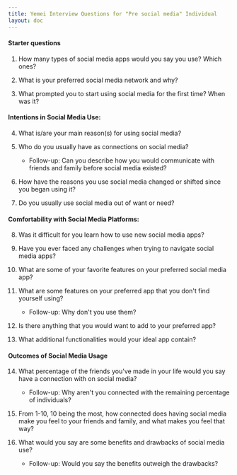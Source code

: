 ```yaml
---
title: Yemei Interview Questions for "Pre social media" Individual
layout: doc
---
```

#### Starter questions
1. How many types of social media apps would you say you use? Which ones?

2. What is your preferred social media network and why?

3. What prompted you to start using social media for the first time? When was it?

#### Intentions in Social Media Use:
4. What is/are your main reason(s) for using social media?

5. Who do you usually have as connections on social media?
    - Follow-up: Can you describe how you would communicate with friends and family before social media existed?

6. How have the reasons you use social media changed or shifted since you began using it?

7. Do you usually use social media out of want or need? 

#### Comfortability with Social Media Platforms:
8. Was it difficult for you learn how to use new social media apps?

9. Have you ever faced any challenges when trying to navigate social media apps?

10. What are some of your favorite features on your preferred social media app?

11. What are some features on your preferred app that you don't find yourself using? 
    - Follow-up: Why don't you use them?

12. Is there anything that you would want to add to your preferred app?

13. What additional functionalities would your ideal app contain?

#### Outcomes of Social Media Usage 
14. What percentage of the friends you've made in your life would you say have a connection with on social media? 
    - Follow-up: Why aren't you connected with the remaining percentage of individuals?

15. From 1-10, 10 being the most, how connected does having social media make you feel to your friends and family, and what makes you feel that way?

17. What would you say are some benefits and drawbacks of social media use?
    - Follow-up: Would you say the benefits outweigh the drawbacks?
